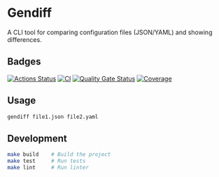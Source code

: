 # Gendiff

A CLI tool for comparing configuration files (JSON/YAML) and showing differences.

## Badges

[![Actions Status](https://github.com/jobsboris27/go-project-244/actions/workflows/hexlet-check.yml/badge.svg)](https://github.com/jobsboris27/go-project-244/actions)
[![CI](https://github.com/jobsboris27/go-project-244/actions/workflows/ci.yml/badge.svg)](https://github.com/jobsboris27/go-project-244/actions/workflows/ci.yml)
[![Quality Gate Status](https://sonarcloud.io/api/project_badges/measure?project=go-project-244&metric=alert_status)](https://sonarcloud.io/summary/new_code?id=go-project-244)
[![Coverage](https://sonarcloud.io/api/project_badges/measure?project=go-project-244&metric=coverage)](https://sonarcloud.io/summary/new_code?id=go-project-244)

## Usage

```bash
gendiff file1.json file2.yaml
```

## Development

```bash
make build    # Build the project
make test     # Run tests
make lint     # Run linter
```